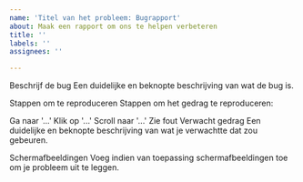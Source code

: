 ```yaml
---
name: 'Titel van het probleem: Bugrapport'
about: Maak een rapport om ons te helpen verbeteren
title: ''
labels: ''
assignees: ''

---
```


Beschrijf de bug
Een duidelijke en beknopte beschrijving van wat de bug is.

Stappen om te reproduceren
Stappen om het gedrag te reproduceren:

Ga naar '...'
Klik op '...'
Scroll naar '...'
Zie fout
Verwacht gedrag
Een duidelijke en beknopte beschrijving van wat je verwachtte dat zou gebeuren.

Schermafbeeldingen
Voeg indien van toepassing schermafbeeldingen toe om je probleem uit te leggen.
